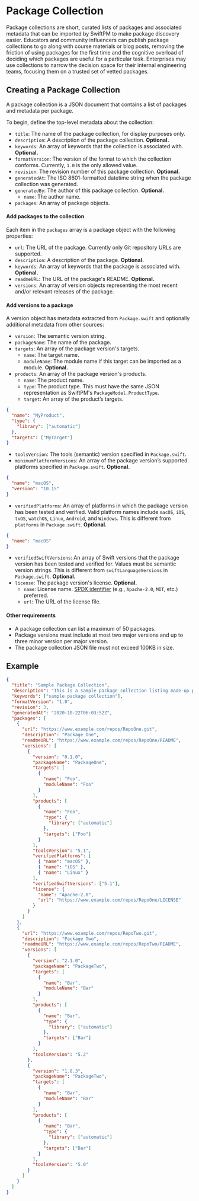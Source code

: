 # Package Collection

Package collections are short, curated lists of packages and associated metadata that can be imported
by SwiftPM to make package discovery easier. Educators and community influencers can publish
package collections to go along with course materials or blog posts, removing the friction of using
packages for the first time and the cognitive overload of deciding which packages are useful for
a particular task. Enterprises may use collections to narrow the decision space for their internal
engineering teams, focusing them on a trusted set of vetted packages.

## Creating a Package Collection

A package collection is a JSON document that contains a list of packages and metadata per package.

To begin, define the top-level metadata about the collection:

* `title`: The name of the package collection, for display purposes only.
* `description`: A description of the package collection. **Optional.**
* `keywords`: An array of keywords that the collection is associated with. **Optional.**
* `formatVersion`: The version of the format to which the collection conforms. Currently, `1.0` is the only allowed value.
* `revision`: The revision number of this package collection. **Optional.**
* `generatedAt`: The ISO 8601-formatted datetime string when the package collection was generated.
* `generatedBy`: The author of this package collection. **Optional.**
    * `name`: The author name.
* `packages`: An array of package objects.

#### Add packages to the collection

Each item in the `packages` array is a package object with the following properties:

* `url`: The URL of the package. Currently only Git repository URLs are supported.
* `description`: A description of the package. **Optional.**
* `keywords`: An array of keywords that the package is associated with. **Optional.**
* `readmeURL`: The URL of the package's README. **Optional.**
* `versions`: An array of version objects representing the most recent and/or relevant releases of the package.

#### Add versions to a package

A version object has metadata extracted from `Package.swift` and optionally additional metadata from other sources:

* `version`: The semantic version string.
* `packageName`: The name of the package.
* `targets`: An array of the package version's targets.
    * `name`: The target name.
    * `moduleName`: The module name if this target can be imported as a module. **Optional.**
* `products`: An array of the package version's products. 
    * `name`: The product name.
    * `type`: The product type. This must have the same JSON representation as SwiftPM's `PackageModel.ProductType`.
    * `target`: An array of the product’s targets.

```json
{
  "name": "MyProduct",
  "type": {
    "library": ["automatic"]
  },
  "targets": ["MyTarget"]
}
```

* `toolsVersion`: The tools (semantic) version specified in `Package.swift`.
* `minimumPlatformVersions`: An array of the package version’s supported platforms specified in `Package.swift`. **Optional.**

```json
{
  "name": "macOS",
  "version": "10.15"
}
```

* `verifiedPlatforms`: An array of platforms in which the package version has been tested and verified. Valid platform names include `macOS`, `iOS`, `tvOS`, `watchOS`, `Linux`, `Android`, and `Windows`. This is different from `platforms` in `Package.swift`. **Optional.**

```json
{
  "name": "macOS"
}
```

* `verifiedSwiftVersions`: An array of Swift versions that the package version has been tested and verified for. Values must be semantic version strings. This is different from `swiftLanguageVersions` in `Package.swift`. **Optional.**
* `license`: The package version's license. **Optional.**
    * `name`: License name. [SPDX identifier](https://spdx.org/licenses/) (e.g., `Apache-2.0`, `MIT`, etc.) preferred.
    * `url`: The URL of the license file.


#### Other requirements

* A package collection can list a maximum of 50 packages. 
* Package versions must include at most two major versions and up to three minor version per major version.
* The package collection JSON file must not exceed 100KB in size.


## Example

```json
{
  "title": "Sample Package Collection",
  "description": "This is a sample package collection listing made-up packages.",
  "keywords": ["sample package collection"],
  "formatVersion": "1.0",
  "revision": 3,
  "generatedAt": "2020-10-22T06:03:52Z",
  "packages": [
    {
      "url": "https://www.example.com/repos/RepoOne.git",
      "description": "Package One",
      "readmeURL": "https://www.example.com/repos/RepoOne/README",
      "versions": [
        {
          "version": "0.1.0",
          "packageName": "PackageOne",
          "targets": [
            {
              "name": "Foo",
              "moduleName": "Foo"
            }
          ],
          "products": [
            {
              "name": "Foo",
              "type": {
                "library": ["automatic"]
              },
              "targets": ["Foo"]
            }
          ],
          "toolsVersion": "5.1",
          "verifiedPlatforms": [
            { "name": "macOS" },
            { "name": "iOS" },
            { "name": "Linux" }
          ],
          "verifiedSwiftVersions": ["5.1"],
          "license": {
            "name": "Apache-2.0",
            "url": "https://www.example.com/repos/RepoOne/LICENSE"
          }
        }
      ]
    },
    {
      "url": "https://www.example.com/repos/RepoTwo.git",
      "description": "Package Two",
      "readmeURL": "https://www.example.com/repos/RepoTwo/README",
      "versions": [
        {
          "version": "2.1.0",
          "packageName": "PackageTwo",
          "targets": [
            {
              "name": "Bar",
              "moduleName": "Bar"
            }
          ],
          "products": [
            {
              "name": "Bar",
              "type": {
                "library": ["automatic"]
              },
              "targets": ["Bar"]
            }
          ],
          "toolsVersion": "5.2"
        },
        {
          "version": "1.8.3",
          "packageName": "PackageTwo",
          "targets": [
            {
              "name": "Bar",
              "moduleName": "Bar"
            }
          ],
          "products": [
            {
              "name": "Bar",
              "type": {
                "library": ["automatic"]
              },
              "targets": ["Bar"]
            }
          ],
          "toolsVersion": "5.0"
        }        
      ]
    }
  ]
}
```
